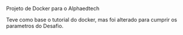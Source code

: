 Projeto de Docker para o Alphaedtech

Teve como base o tutorial do docker, mas foi alterado para cumprir os parametros do Desafio. 
